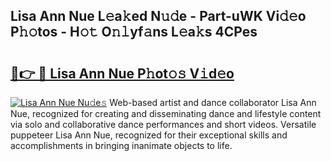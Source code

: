## Lisa Ann Nue L𝚎a𝚔ed N𝚞𝚍e - Part-uWK Vi𝚍𝚎o P𝚑𝚘tos - H𝚘𝚝 O𝚗𝚕yf𝚊ns L𝚎a𝚔s 4CPes

# <h2><a href="http://kfc4c2.oniu.top/?m=Lisa+Ann+Nue">🔗👉 🔴 Lisa Ann Nue P𝚑ot𝚘𝚜 V𝚒d𝚎o</a></h2>

[![Lisa Ann Nue Nu𝚍e𝚜](https://i.imgur.com/0qMVB7G.gif)](http://kfc4c2.oniu.top/?m=Lisa+Ann+Nue)
Web-based artist and dance collaborator Lisa Ann Nue, recognized for creating and disseminating dance and lifestyle content via solo and collaborative dance performances and short videos. Versatile puppeteer Lisa Ann Nue, recognized for their exceptional skills and accomplishments in bringing inanimate objects to life.  
